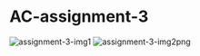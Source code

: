 # AC-assignment-3
![assignment-3-img1](https://user-images.githubusercontent.com/96167561/194930575-b19e45b9-3476-476c-b180-e4559f28e039.png)
![assignment-3-img2png](https://user-images.githubusercontent.com/96167561/194930588-217f754b-105f-4084-87d3-6345bc86166a.png)
